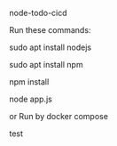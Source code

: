 node-todo-cicd

Run these commands:

sudo apt install nodejs

sudo apt install npm

npm install

node app.js

or Run by docker compose

test
